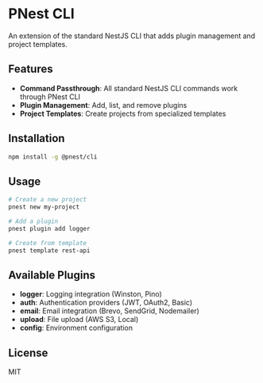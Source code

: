 # PNest CLI

An extension of the standard NestJS CLI that adds plugin management and project templates.

## Features

- **Command Passthrough**: All standard NestJS CLI commands work through PNest CLI
- **Plugin Management**: Add, list, and remove plugins
- **Project Templates**: Create projects from specialized templates

## Installation

```bash
npm install -g @pnest/cli
```

## Usage

```bash
# Create a new project
pnest new my-project

# Add a plugin
pnest plugin add logger

# Create from template
pnest template rest-api
```

## Available Plugins

- **logger**: Logging integration (Winston, Pino)
- **auth**: Authentication providers (JWT, OAuth2, Basic)
- **email**: Email integration (Brevo, SendGrid, Nodemailer)
- **upload**: File upload (AWS S3, Local)
- **config**: Environment configuration

## License

MIT
